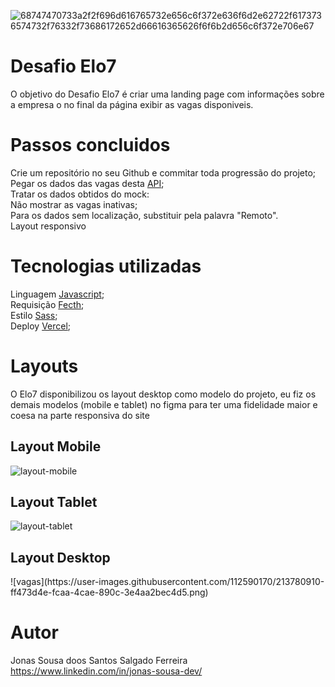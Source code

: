 ![68747470733a2f2f696d616765732e656c6f372e636f6d2e62722f6173736574732f76332f73686172652d66616365626f6f6b2d656c6f372e706e67](https://user-images.githubusercontent.com/112590170/213777857-d173a9fd-a148-4b17-8faf-714ea73fd270.png)

# Desafio Elo7

O objetivo do Desafio Elo7 é criar uma landing page com informações sobre a empresa o no final da página exibir as vagas disponiveis.

# Passos concluidos
 Crie um repositório no seu Github e commitar toda progressão do projeto;<br>
 Pegar os dados das vagas desta <a href="http://www.mocky.io/v2/5d6fb6b1310000f89166087b">API</a>;<br>
 Tratar os dados obtidos do mock:<br>
 Não mostrar as vagas inativas;<br>
 Para os dados sem localização, substituir pela palavra "Remoto".<br>
 Layout responsivo<br>



# Tecnologias utilizadas 
Linguagem <a href="https://developer.mozilla.org/en-US/docs/Web/JavaScript">Javascript</a>;<br>
Requisição <a href="https://developer.mozilla.org/en-US/docs/Web/API/fetch">Fecth</a>;<br>
Estilo <a href="https://sass-lang.com">Sass</a>;<br>
Deploy <a href="https://vercel.com">Vercel</a>;<br>


# Layouts 
O Elo7 disponibilizou os layout desktop como modelo do projeto, eu fiz os demais modelos (mobile e tablet) no figma para ter uma fidelidade maior e coesa na parte responsiva do site


<h2> Layout Mobile </h2>

![layout-mobile](https://user-images.githubusercontent.com/112590170/213780724-6de200e2-58ed-45d1-8983-5a93dc09e72f.png)

<h2> Layout Tablet </h2>

![layout-tablet](https://user-images.githubusercontent.com/112590170/213780865-4b8b8494-d6b2-4de7-b1b8-146f605407d4.png)

<h2> Layout Desktop </h2>
![vagas](https://user-images.githubusercontent.com/112590170/213780910-ff473d4e-fcaa-4cae-890c-3e4aa2bec4d5.png)

# Autor<br>

Jonas Sousa doos Santos Salgado Ferreira<br>
https://www.linkedin.com/in/jonas-sousa-dev/

